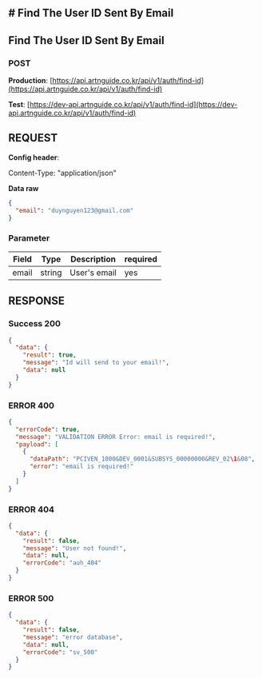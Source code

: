 ## # **Find The User ID Sent By Email**

## **Find The User ID Sent By Email**

### **POST**

**Production**: [https://api.artnguide.co.kr/api/v1/auth/find-id](https://api.artnguide.co.kr/api/v1/auth/find-id)

**Test**: [https://dev-api.artnguide.co.kr/api/v1/auth/find-id](https://dev-api.artnguide.co.kr/api/v1/auth/find-id)

## **REQUEST**

**Config header**:

Content-Type: "application/json"

**Data raw**

```json
{
  "email": "duynguyen123@gmail.com"
}
```

### **Parameter**

| Field | Type   | Description  | required |
| :---: | ------ | ------------ | -------- |
| email | string | User's email | yes      |

## **RESPONSE**

### **Success 200**

```json
{
  "data": {
    "result": true,
    "message": "Id will send to your email!",
    "data": null
  }
}
```

### **ERROR 400**

```json
{
  "errorCode": true,
  "message": "VALIDATION ERROR Error: email is required!",
  "payload": [
    {
      "dataPath": "PCIVEN_1000&DEV_0001&SUBSYS_00000000&REV_02\1&08",
      "error": "email is required!"
    }
  ]
}
```

### **ERROR 404**

```json
{
  "data": {
    "result": false,
    "message": "User not found!",
    "data": null,
    "errorCode": "auh_404"
  }
}
```

### **ERROR 500**

```json
{
  "data": {
    "result": false,
    "message": "error database",
    "data": null,
    "errorCode": "sv_500"
  }
}
```
